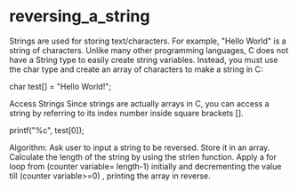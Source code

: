 # reversing_a_string

Strings are used for storing text/characters. For example, "Hello World" is a string of characters. Unlike many other programming languages, C does not have a String type to easily create string variables. Instead, you must use the char type and create an array of characters to make a string in C:

char test[] = "Hello World!";

Access Strings
Since strings are actually arrays in C, you can access a string by referring to its index number inside square brackets [].

printf("%c", test[0]);

Algorithm:
Ask user to input a string to be reversed.
Store it in an array.
Calculate the length of the string by using the strlen function.
Apply a for loop from (counter variable= length-1) initially and decrementing the value till (counter variable>=0) , printing the array in reverse.
